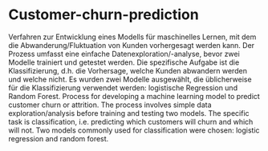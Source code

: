 # Customer-churn-prediction
Verfahren zur Entwicklung eines Modells für maschinelles Lernen, mit dem die Abwanderung/Fluktuation von Kunden vorhergesagt werden kann. Der Prozess umfasst eine einfache Datenexploration/-analyse, bevor zwei Modelle trainiert und getestet werden. Die spezifische Aufgabe ist die Klassifizierung, d.h. die Vorhersage, welche Kunden abwandern werden und welche nicht. Es wurden zwei Modelle ausgewählt, die üblicherweise für die Klassifizierung verwendet werden: logistische Regression und Random Forest.
Process for developing a machine learning model to predict customer churn or attrition. The process involves simple data exploration/analysis before training and testing two models. The specific task is classification, i.e. predicting which customers will churn and which will not. Two models commonly used for classification were chosen: logistic regression and random forest.
